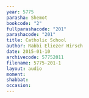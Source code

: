 ```yaml
---
year: 5775
parasha: Shemot
bookcode: "2"
fullparashacode: "201"
parashacode: "201"
title: Catholic School
author: Rabbi Eliezer Hirsch
date: 2015-01-10
archivecode: 57752011
filename: 5775-201-1
layout: audio
moment: 
shabbat: 
occasion: 
---
```


